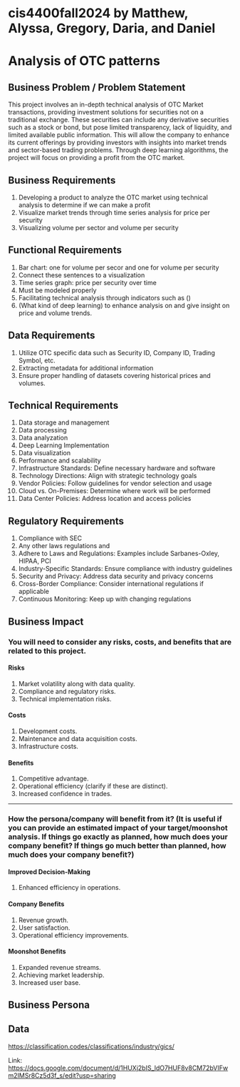 # cis4400fall2024 by Matthew, Alyssa, Gregory, Daria, and Daniel
# Analysis of OTC patterns

## Business Problem / Problem Statement 
This project involves an in-depth technical analysis of OTC Market transactions, providing investment solutions for securities not on a traditional exchange. These securities can include any derivative securities such as a stock or bond, but pose limited transparency, lack of liquidity, and limited available public information. This will allow the company to enhance its current offerings by providing investors with insights into market trends and sector-based trading problems. Through deep learning algorithms, the project will focus on providing a profit from the OTC market.


## Business Requirements 
1. Developing a product to analyze the OTC market using technical analysis to determine if we can make a profit 
2. Visualize market trends through time series analysis for price per security 
3. Visualizing volume per sector and volume per security 

## Functional Requirements
1. Bar chart: one for volume per secor and one for volume per security 
2. Connect these sentences to a visualization 
3. Time series graph: price per security over time 
4. Must be modeled properly 
5. Facilitating technical analysis through indicators such as ()
6. (What kind of deep learning) to enhance analysis on and give insight on price and volume trends. 


## Data Requirements
1. Utilize OTC specific data such as Security ID, Company ID, Trading Symbol, etc. 
2. Extracting metadata for additional information
3. Ensure proper handling of datasets covering historical prices and volumes. 

## Technical Requirements
1. Data storage and management
2. Data processing
3. Data analyzation 
4. Deep Learning Implementation
5. Data visualization
6. Performance and scalability 
7. Infrastructure Standards: Define necessary hardware and software
8. Technology Directions: Align with strategic technology goals
9. Vendor Policies: Follow guidelines for vendor selection and usage
10. Cloud vs. On-Premises: Determine where work will be performed
11. Data Center Policies: Address location and access policies


## Regulatory Requirements
1. Compliance with SEC
2. Any other laws regulations and 
3. Adhere to Laws and Regulations: Examples include Sarbanes-Oxley, HIPAA, PCI
4. Industry-Specific Standards: Ensure compliance with industry guidelines
5. Security and Privacy: Address data security and privacy concerns
6. Cross-Border Compliance: Consider international regulations if applicable
7. Continuous Monitoring: Keep up with changing regulations


## Business Impact
### You will need to consider any risks, costs, and benefits that are related to this project.
#### Risks
1. Market volatility along with data quality.
2. Compliance and regulatory risks.
3. Technical implementation risks.

#### Costs
1. Development costs.
2. Maintenance and data acquisition costs.
3. Infrastructure costs.

#### Benefits
1. Competitive advantage.
2. Operational efficiency (clarify if these are distinct).
3. Increased confidence in trades.

---

### How the persona/company will benefit from it? (It is useful if you can provide an estimated impact of your target/moonshot analysis. If things go exactly as planned, how much does your company benefit? If things go much better than planned, how much does your company benefit?)

#### Improved Decision-Making
1. Enhanced efficiency in operations.

#### Company Benefits
1. Revenue growth.
2. User satisfaction.
3. Operational efficiency improvements.

#### Moonshot Benefits
1. Expanded revenue streams.
2. Achieving market leadership.
3. Increased user base.

## Business Persona

## Data 
https://classification.codes/classifications/industry/gics/

Link: https://docs.google.com/document/d/1HUXj2bIS_ldO7HUF8v8CM72bVIFwm2IMSr8Cz5d3f_s/edit?usp=sharing
